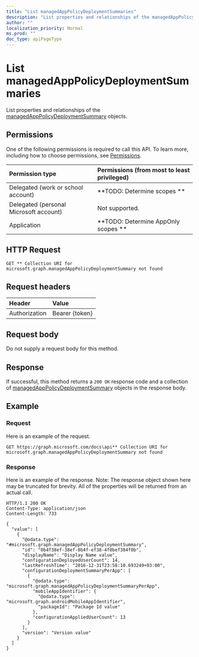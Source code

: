 ```yaml
---
title: "List managedAppPolicyDeploymentSummaries"
description: "List properties and relationships of the managedAppPolicyDeploymentSummary objects."
author: ""
localization_priority: Normal
ms.prod: ""
doc_type: apiPageType
---
```


# List managedAppPolicyDeploymentSummaries

List properties and relationships of the [managedAppPolicyDeploymentSummary](../resources/managedapppolicydeploymentsummary.md) objects.

## Permissions
One of the following permissions is required to call this API. To learn more, including how to choose permissions, see [Permissions](/concepts/permissions-reference.md).

|Permission type|Permissions (from most to least privileged)|
|:---|:---|
|Delegated (work or school account)|**TODO: Determine scopes **|
|Delegated (personal Microsoft account)|Not supported.|
|Application|**TODO: Determine AppOnly scopes **|

## HTTP Request
<!-- {
  "blockType": "ignored"
}
-->
``` http
GET ** Collection URI for microsoft.graph.managedAppPolicyDeploymentSummary not found
```

## Request headers
|Header|Value|
|:---|:---|
|Authorization|Bearer {token}|

## Request body
Do not supply a request body for this method.

## Response
If successful, this method returns a `200 OK` response code and a collection of [managedAppPolicyDeploymentSummary](../resources/managedapppolicydeploymentsummary.md) objects in the response body.

## Example

### Request
Here is an example of the request.
<!-- {
  "blockType": "request",
  "name": "get_managedapppolicydeploymentsummary"
}
-->
``` http
GET https://graph.microsoft.com/docs\api** Collection URI for microsoft.graph.managedAppPolicyDeploymentSummary not found
```

### Response
Here is an example of the response. Note: The response object shown here may be truncated for brevity. All of the properties will be returned from an actual call.
<!-- {
  "blockType": "response",
  "truncated": true,
  "@odata.type": "collection(microsoft.graph.managedapppolicydeploymentsummary)"
}
-->
``` http
HTTP/1.1 200 OK
Content-Type: application/json
Content-Length: 733

{
  "value": [
    {
      "@odata.type": "#microsoft.graph.managedAppPolicyDeploymentSummary",
      "id": "0b4f38ef-38ef-0b4f-ef38-4f0bef384f0b",
      "displayName": "Display Name value",
      "configurationDeployedUserCount": 14,
      "lastRefreshTime": "2016-12-31T23:58:10.693249+03:00",
      "configurationDeploymentSummaryPerApp": [
        {
          "@odata.type": "microsoft.graph.managedAppPolicyDeploymentSummaryPerApp",
          "mobileAppIdentifier": {
            "@odata.type": "microsoft.graph.androidMobileAppIdentifier",
            "packageId": "Package Id value"
          },
          "configurationAppliedUserCount": 13
        }
      ],
      "version": "Version value"
    }
  ]
}
```

